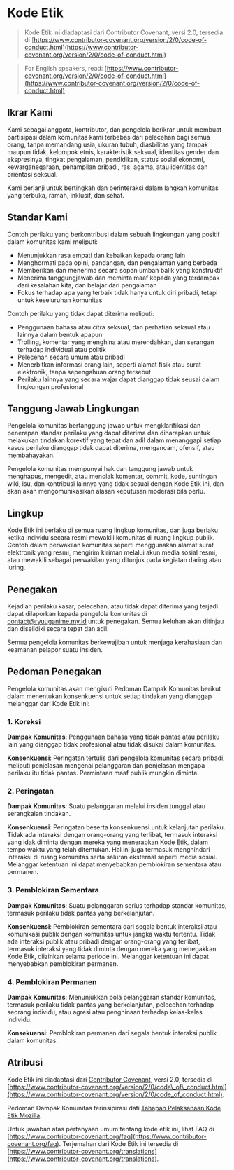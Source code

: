 # Kode Etik

> Kode Etik ini diadaptasi dari Contributor Covenant, versi 2.0, tersedia di [https://www.contributor-covenant.org/version/2/0/code-of-conduct.html](https://www.contributor-covenant.org/version/2/0/code-of-conduct.html)

> For English speakers, read: [https://www.contributor-covenant.org/version/2/0/code-of-conduct.html](https://www.contributor-covenant.org/version/2/0/code-of-conduct.html)

## Ikrar Kami

Kami sebagai anggota, kontributor, dan pengelola berikrar untuk membuat partisipasi dalam komunitas kami terbebas dari pelecehan bagi semua orang, tanpa memandang usia, ukuran tubuh, diasbilitas yang tampak maupun tidak, kelompok etnis, karakteristik seksual, identitas gender dan ekspresinya, tingkat pengalaman, pendidikan, status sosial ekonomi, kewarganegaraan, penampilan pribadi, ras, agama, atau identitas dan orientasi seksual.

Kami berjanji untuk bertingkah dan berinteraksi dalam langkah komunitas yang terbuka, ramah, inklusif, dan sehat.

## Standar Kami

Contoh perilaku yang berkontribusi dalam sebuah lingkungan yang positif dalam komunitas kami meliputi:

* Menunjukkan rasa empati dan kebaikan kepada orang lain
* Menghormati pada opini, pandangan, dan pengalaman yang berbeda
* Memberikan dan menerima secara sopan umban balik yang konstruktif
* Menerima tanggungjawab dan meminta maaf kepada yang terdampak dari kesalahan   kita, dan belajar dari pengalaman
* Fokus terhadap apa yang terbaik tidak hanya untuk diri pribadi, tetapi untuk   keseluruhan komunitas

Contoh perilaku yang tidak dapat diterima meliputi:

* Penggunaan bahasa atau citra seksual, dan perhatian seksual atau lainnya   dalam bentuk apapun
* Trolling, komentar yang menghina atau merendahkan, dan serangan terhadap   individual atau politik
* Pelecehan secara umum atau pribadi
* Menerbitkan informasi orang lain, seperti alamat fisik atau surat elektronik, tanpa sepengahuan orang tersebut
* Perilaku lainnya yang secara wajar dapat dianggap tidak seusai dalam lingkungan profesional

## Tanggung Jawab Lingkungan

Pengelola komunitas bertanggung jawab untuk mengklarifikasi dan penerapan standar perilaku yang dapat diterima dan diharapkan untuk melakukan tindakan korektif yang tepat dan adil dalam menanggapi setiap kasus perilaku dianggap tidak dapat diterima, mengancam, ofensif, atau membahayakan.

Pengelola komunitas mempunyai hak dan tanggung jawab untuk menghapus, mengedit, atau menolak komentar, commit, kode, suntingan wiki, isu, dan kontribusi lainnya yang tidak sesuai dengan Kode Etik ini, dan akan akan mengomunikasikan alasan keputusan moderasi bila perlu.

## Lingkup

Kode Etik ini berlaku di semua ruang lingkup komunitas, dan juga berlaku ketika individu secara resmi mewakili komunitas di ruang lingkup publik. Contoh dalam perwakilan komunitas seperti menggunakan alamat surat elektronik yang resmi, mengirim kiriman melalui akun media sosial resmi, atau mewakili sebagai perwakilan yang ditunjuk pada kegiatan daring atau luring.

## Penegakan

Kejadian perilaku kasar, pelecehan, atau tidak dapat diterima yang terjadi dapat dilaporkan kepada pengelola komunitas di [contact@ryuuganime.my.id](mailto:contact@ryuuganime.my.id) untuk penegakan. Semua keluhan akan ditinjau dan diselidiki secara tepat dan adil.

Semua pengelola komunitas berkewajiban untuk menjaga kerahasiaan dan keamanan pelapor suatu insiden.

## Pedoman Penegakan

Pengelola komunitas akan mengikuti Pedoman Dampak Komunitas berikut dalam menentukan konsenkuensi untuk setiap tindakan yang dianggap melanggar dari Kode Etik ini:

### 1. Koreksi

**Dampak Komunitas**: Penggunaan bahasa yang tidak pantas atau perilaku lain yang dianggap tidak profesional atau tidak disukai dalam komunitas.

**Konsenkuensi**: Peringatan tertulis dari pengelola komunitas secara pribadi, meliputi penjelasan mengenai pelanggaran dan penjelasan mengapa perilaku itu tidak pantas. Permintaan maaf publik mungkin diminta.

### 2. Peringatan

**Dampak Komunitas**: Suatu pelanggaran melalui insiden tunggal atau serangkaian tindakan.

**Konsenkuensi**: Peringatan beserta konsenkuensi untuk kelanjutan perilaku. Tidak ada interaksi dengan orang-orang yang terlibat, termasuk interaksi yang idak diminta dengan mereka yang menerapkan Kode Etik, dalam tempo waktu yang telah ditentukan. Hal ini juga termasuk menghindari interaksi di ruang komunitas serta saluran eksternal seperti media sosial. Melanggar ketentuan ini dapat menyebabkan pemblokiran sementara atau permanen.

### 3. Pemblokiran Sementara

**Dampak Komunitas**: Suatu pelanggaran serius terhadap standar komunitas, termasuk perilaku tidak pantas yang berkelanjutan.

**Konsenkuensi**: Pemblokiran sementara dari segala bentuk interaksi atau komunikasi publik dengan komunitas untuk jangka waktu tertentu. Tidak ada interaksi publik atau pribadi dengan orang-orang yang terlibat, termasuk interaksi yang tidak diminta dengan mereka yang menegakkan Kode Etik, diizinkan selama periode ini. Melanggar ketentuan ini dapat menyebabkan pemblokiran permanen.

### 4. Pemblokiran Permanen

**Dampak Komunitas**: Menunjukkan pola pelanggaran standar komunitas, termasuk perilaku tidak pantas yang berkelanjutan, pelecehan terhadap seorang individu, atau agresi atau penghinaan terhadap kelas-kelas individu.

**Konsekuensi**: Pemblokiran permanen dari segala bentuk interaksi publik dalam komunitas.

## Atribusi

Kode Etik ini diadaptasi dari [Contributor Covenant](https://www.contributor-covenant.org), versi 2.0, tersedia di [https://www.contributor-covenant.org/version/2/0/code\_of\_conduct.html](https://www.contributor-covenant.org/version/2/0/code_of_conduct.html).

Pedoman Dampak Komunitas terinsipirasi dati [Tahapan Pelaksanaan Kode Etik Mozilla](https://github.com/mozilla/diversity).

Untuk jawaban atas pertanyaan umum tentang kode etik ini, lihat FAQ di [https://www.contributor-covenant.org/faq](https://www.contributor-covenant.org/faq). Terjemahan dari Kode Etik ini tersedia di [https://www.contributor-covenant.org/translations](https://www.contributor-covenant.org/translations).